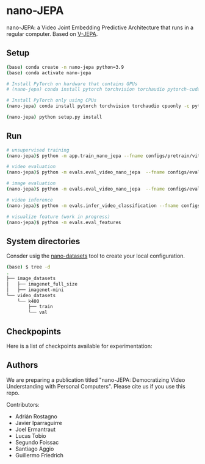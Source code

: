 # nano-JEPA

nano-JEPA: a Video Joint Embedding Predictive Architecture that runs in a regular computer. Based on [V-JEPA](https://github.com/facebookresearch/jepa).

## Setup

```bash
(base) conda create -n nano-jepa python=3.9 
(base) conda activate nano-jepa

# Install PyTorch on hardware that contains GPUs
# (nano-jepa) conda install pytorch torchvision torchaudio pytorch-cuda=12.1 -c pytorch -c nvidia

# Install PyTorch only using CPUs 
(nano-jepa) conda install pytorch torchvision torchaudio cpuonly -c pytorch

(nano-jepa) python setup.py install
```

## Run

```bash
# unsupervised training
(nano-jepa)$ python -m app.train_nano_jepa --fname configs/pretrain/vitl16.yaml

# video evaluation
(nano-jepa)$ python -m evals.eval_video_nano_jepa  --fname configs/evals/vitt16_k400_16x8x3.yaml

# image evaluation
(nano-jepa)$ python -m evals.eval_video_nano_jepa  --fname configs/evals/vitt16_in1k.yaml

# video inference
(nano-jepa)$ python -m evals.infer_video_classification --fname configs/infer/infer_vitl16_k400x8x3.yaml

# visualize feature (work in progress)
(nano-jepa)$ python -m evals.eval_features 
```

## System directories

Consder usig the [nano-datasets](https://github.com/BHI-Research/nano-datasets) tool to create your local configuration.

```bash
(base) $ tree -d
.
├── image_datasets
│   ├── imagenet_full_size
│   ├── imagenet-mini
└── video_datasets
    └── k400
        ├── train
        └── val
```

## Checkpopints

Here is a list of checkpoints available for experimentation:


## Authors

We are preparing a publication titled "nano-JEPA: Democratizing Video Understanding with Personal Computers". Please cite us if you use this repo.

Contributors:

* Adrián Rostagno
* Javier Iparraguirre
* Joel Ermantraut
* Lucas Tobio
* Segundo Foissac
* Santiago Aggio
* Guillermo Friedrich
